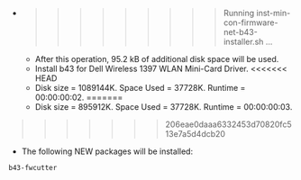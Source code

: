 * >>>>>>>>> Running inst-min-con-firmware-net-b43-installer.sh ...
  * After this operation, 95.2 kB of additional disk space will be used.
  * Install b43 for Dell Wireless 1397 WLAN Mini-Card Driver.
<<<<<<< HEAD
  * Disk size = 1089144K. Space Used = 37728K. Runtime = 00:00:00:02.
=======
  * Disk size = 895912K. Space Used = 37728K. Runtime = 00:00:00:03.
>>>>>>> 206eae0daaa6332453d70820fc513e7a5d4dcb20
  * The following NEW packages will be installed:
  ```bash
b43-fwcutter
  ```
